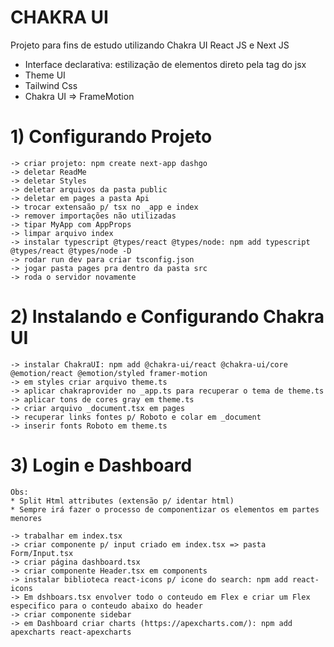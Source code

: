 # CHAKRA UI
Projeto para fins de estudo utilizando Chakra UI React JS e Next JS

* Interface declarativa: estilização de elementos direto pela tag do jsx
* Theme UI
* Tailwind Css
* Chakra UI => FrameMotion

# 1) Configurando Projeto

	-> criar projeto: npm create next-app dashgo
	-> deletar ReadMe
	-> deletar Styles
	-> deletar arquivos da pasta public
	-> deletar em pages a pasta Api
	-> trocar extensaão p/ tsx no _app e index
	-> remover importações não utilizadas
	-> tipar MyApp com AppProps
	-> limpar arquivo index
	-> instalar typescript @types/react @types/node: npm add typescript @types/react @types/node -D
	-> rodar run dev para criar tsconfig.json
	-> jogar pasta pages pra dentro da pasta src
	-> roda o servidor novamente

# 2) Instalando e Configurando Chakra UI

	-> instalar ChakraUI: npm add @chakra-ui/react @chakra-ui/core @emotion/react @emotion/styled framer-motion
	-> em styles criar arquivo theme.ts
	-> aplicar chakraprovider no _app.ts para recuperar o tema de theme.ts
	-> aplicar tons de cores gray em theme.ts
	-> criar arquivo _document.tsx em pages
	-> recuperar links fontes p/ Roboto e colar em _document
	-> inserir fonts Roboto em theme.ts

# 3) Login e Dashboard
	Obs:
	* Split Html attributes (extensão p/ identar html)
	* Sempre irá fazer o processo de componentizar os elementos em partes menores

	-> trabalhar em index.tsx
	-> criar componente p/ input criado em index.tsx => pasta Form/Input.tsx
	-> criar página dashboard.tsx
	-> criar componente Header.tsx em components
	-> instalar biblioteca react-icons p/ icone do search: npm add react-icons
	-> Em dshboars.tsx envolver todo o conteudo em Flex e criar um Flex especifico para o conteudo abaixo do header
	-> criar componente sidebar
	-> em Dashboard criar charts (https://apexcharts.com/): npm add apexcharts react-apexcharts
